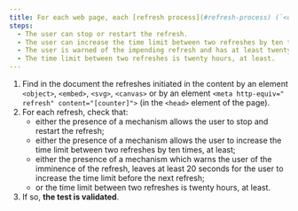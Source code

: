 ```yaml
---
title: For each web page, each [refresh process](#refresh-process) (`<object>` tag, `<embed>` tag, `<svg>` tag, `<canvas>` tag, `<meta>` tag) does it satisfy one of these conditions (except in special cases)?
steps:
  - The user can stop or restart the refresh.
  - The user can increase the time limit between two refreshes by ten times, at least.
  - The user is warned of the impending refresh and has at least twenty seconds to increase the time limit before the next refresh.
  - The time limit between two refreshes is twenty hours, at least.
---
```


1. Find in the document the refreshes initiated in the content by an element `<object>`, `<embed>`, `<svg>`, `<canvas>` or by an element `<meta http-equiv=" refresh" content="[counter]">` (in the `<head>` element of the page).
2. For each refresh, check that:
   - either the presence of a mechanism allows the user to stop and restart the refresh;
   - either the presence of a mechanism allows the user to increase the time limit between two refreshes by ten times, at least;
   - either the presence of a mechanism which warns the user of the imminence of the refresh, leaves at least 20 seconds for the user to increase the time limit before the next refresh;
   - or the time limit between two refreshes is twenty hours, at least.
3. If so, **the test is validated**.
